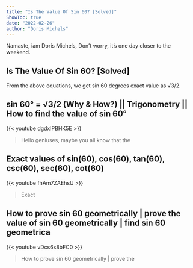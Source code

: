 ```yaml
---
title: "Is The Value Of Sin 60? [Solved]"
ShowToc: true 
date: "2022-02-26"
author: "Doris Michels" 
---
```


Namaste, iam Doris Michels, Don’t worry, it’s one day closer to the weekend.
## Is The Value Of Sin 60? [Solved]
 From the above equations, we get sin 60 degrees exact value as √3/2.

## sin 60° = √3/2 (Why & How?) || Trigonometry || How to find the value of sin 60°
{{< youtube dgdxIPBHK5E >}}
>Hello geniuses, maybe you all know that the 

## Exact values of sin(60), cos(60), tan(60), csc(60), sec(60), cot(60)
{{< youtube fhAm7ZAEhsU >}}
>Exact 

## How to prove sin 60 geometrically | prove the value of sin 60 geometrically | find sin 60 geometrica
{{< youtube vDcs6s8bFC0 >}}
>How to prove sin 60 geometrically | prove the 

